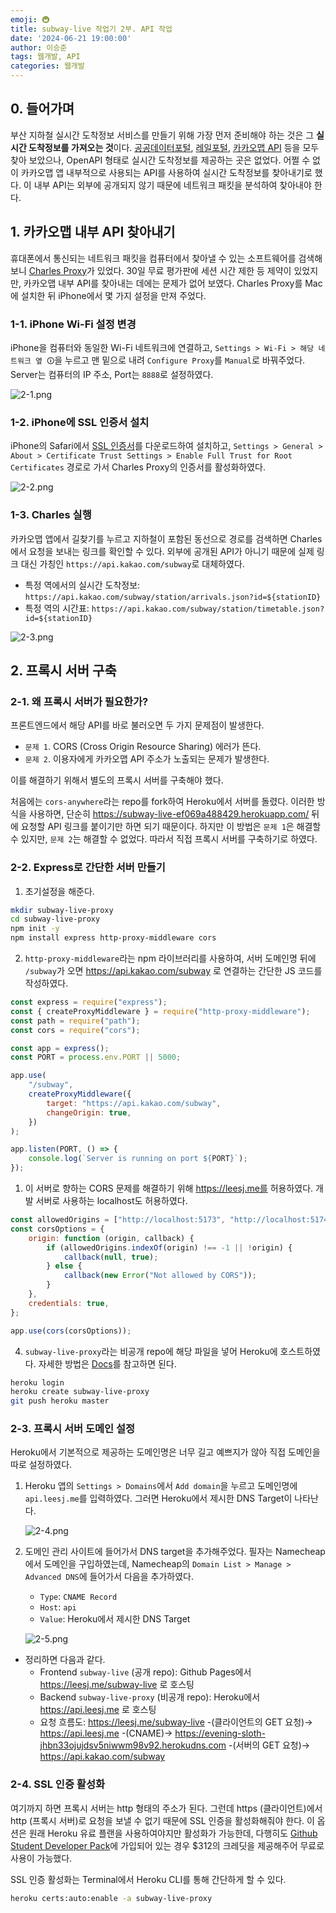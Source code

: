 ```yaml
---
emoji: 🚇
title: subway-live 작업기 2부. API 작업
date: '2024-06-21 19:00:00'
author: 이승준
tags: 웹개발, API
categories: 웹개발
---
```


## 0. 들어가며
부산 지하철 실시간 도착정보 서비스를 만들기 위해 가장 먼저 준비해야 하는 것은 그 **실시간 도착정보를 가져오는 것**이다. [공공데이터포털](https://data.go.kr), [레일포털](https://data.kric.go.kr), [카카오맵 API](https://apis.map.kakao.com/web/) 등을 모두 찾아 보았으나, OpenAPI 형태로 실시간 도착정보를 제공하는 곳은 없었다. 어쩔 수 없이 카카오맵 앱 내부적으로 사용되는 API를 사용하여 실시간 도착정보를 찾아내기로 했다. 이 내부 API는 외부에 공개되지 않기 때문에 네트워크 패킷을 분석하여 찾아내야 한다.

## 1. 카카오맵 내부 API 찾아내기
휴대폰에서 통신되는 네트워크 패킷을 컴퓨터에서 찾아낼 수 있는 소프트웨어를 검색해보니 [Charles Proxy](https://www.charlesproxy.com/download/)가 있었다. 30일 무료 평가판에 세션 시간 제한 등 제약이 있었지만, 카카오맵 내부 API를 찾아내는 데에는 문제가 없어 보였다. Charles Proxy를 Mac에 설치한 뒤 iPhone에서 몇 가지 설정을 만져 주었다.

### 1-1. iPhone Wi-Fi 설정 변경
iPhone을 컴퓨터와 동일한 Wi-Fi 네트워크에 연결하고, `Settings > Wi-Fi > 해당 네트워크 옆 🛈`을 누르고 맨 밑으로 내려 `Configure Proxy`를 `Manual`로 바꿔주었다. Server는 컴퓨터의 IP 주소, Port는 `8888`로 설정하였다.

![2-1.png](2-1.png)

### 1-2. iPhone에 SSL 인증서 설치
iPhone의 Safari에서 [SSL 인증서](https://chls.pro/ssl)를 다운로드하여 설치하고, `Settings > General > About > Certificate Trust Settings > Enable Full Trust for Root Certificates` 경로로 가서 Charles Proxy의 인증서를 활성화하였다.

![2-2.png](2-2.png)

### 1-3. Charles 실행
카카오맵 앱에서 길찾기를 누르고 지하철이 포함된 동선으로 경로를 검색하면 Charles에서 요청을 보내는 링크를 확인할 수 있다. 외부에 공개된 API가 아니기 때문에 실제 링크 대신 가칭인 `https://api.kakao.com/subway`로 대체하였다.
* 특정 역에서의 실시간 도착정보: `https://api.kakao.com/subway/station/arrivals.json?id=${stationID}`
* 특정 역의 시간표: `https://api.kakao.com/subway/station/timetable.json?id=${stationID}`

![2-3.png](2-3.png)


## 2. 프록시 서버 구축
### 2-1. 왜 프록시 서버가 필요한가?
프론트엔드에서 해당 API를 바로 불러오면 두 가지 문제점이 발생한다.
* `문제 1`. CORS (Cross Origin Resource Sharing) 에러가 뜬다.
* `문제 2`. 이용자에게 카카오맵 API 주소가 노출되는 문제가 발생한다.

이를 해결하기 위해서 별도의 프록시 서버를 구축해야 했다.

처음에는 `cors-anywhere`라는 repo를 fork하여 Heroku에서 서버를 돌렸다. 이러한 방식을 사용하면, 단순히 https://subway-live-ef069a488429.herokuapp.com/ 뒤에 요청할 API 링크를 붙이기만 하면 되기 때문이다. 하지만 이 방법은 `문제 1`은 해결할 수 있지만, `문제 2`는 해결할 수 없었다. 따라서 직접 프록시 서버를 구축하기로 하였다.

### 2-2. Express로 간단한 서버 만들기
1. 초기설정을 해준다.
```sh
mkdir subway-live-proxy
cd subway-live-proxy
npm init -y
npm install express http-proxy-middleware cors
```

2. `http-proxy-middleware`라는 npm 라이브러리를 사용하여, 서버 도메인명 뒤에 `/subway`가 오면 https://api.kakao.com/subway 로 연결하는 간단한 JS 코드를 작성하였다.
```javascript
const express = require("express");
const { createProxyMiddleware } = require("http-proxy-middleware");
const path = require("path");
const cors = require("cors");

const app = express();
const PORT = process.env.PORT || 5000;

app.use(
    "/subway",
    createProxyMiddleware({
        target: "https://api.kakao.com/subway",
        changeOrigin: true,
    })
);

app.listen(PORT, () => {
    console.log(`Server is running on port ${PORT}`);
});
```
1. 이 서버로 향하는 CORS 문제를 해결하기 위해 https://leesj.me를 허용하였다. 개발 서버로 사용하는 localhost도 허용하였다.
```javascript
const allowedOrigins = ["http://localhost:5173", "http://localhost:5174", "https://leesj.me"];
const corsOptions = {
    origin: function (origin, callback) {
        if (allowedOrigins.indexOf(origin) !== -1 || !origin) {
            callback(null, true);
        } else {
            callback(new Error("Not allowed by CORS"));
        }
    },
    credentials: true,
};

app.use(cors(corsOptions));
```
4. `subway-live-proxy`라는 비공개 repo에 해당 파일을 넣어 Heroku에 호스트하였다. 자세한 방법은 [Docs](https://devcenter.heroku.com/articles/git)를 참고하면 된다.
```sh
heroku login
heroku create subway-live-proxy
git push heroku master
```

### 2-3. 프록시 서버 도메인 설정
Heroku에서 기본적으로 제공하는 도메인명은 너무 길고 예쁘지가 않아 직접 도메인을 따로 설정하였다.
1. Heroku 앱의 `Settings > Domains`에서 `Add domain`을 누르고 도메인명에 `api.leesj.me`를 입력하였다. 그러면 Heroku에서 제시한 DNS Target이 나타난다.

   ![2-4.png](2-4.png)

2. 도메인 관리 사이트에 들어가서 DNS target을 추가해주었다. 필자는 Namecheap에서 도메인을 구입하였는데, Namecheap의 `Domain List > Manage > Advanced DNS`에 들어가서 다음을 추가하였다.
   * `Type`: `CNAME Record`
   * `Host`: `api`
   * `Value`: Heroku에서 제시한 DNS Target
  
   ![2-5.png](2-5.png)

* 정리하면 다음과 같다.
    * Frontend `subway-live` (공개 repo): Github Pages에서 https://leesj.me/subway-live 로 호스팅
    * Backend `subway-live-proxy` (비공개 repo): Heroku에서 https://api.leesj.me 로 호스팅
    * 요청 흐름도:
    https://leesj.me/subway-live -(클라이언트의 GET 요청)→
    https://api.leesj.me -(CNAME)→
    https://evening-sloth-jhbn33ojujdsv5niwwm98v92.herokudns.com -(서버의 GET 요청)→
    https://api.kakao.com/subway

### 2-4. SSL 인증 활성화
여기까지 하면 프록시 서버는 http 형태의 주소가 된다. 그런데 https (클라이언트)에서 http (프록시 서버)로 요청을 보낼 수 없기 때문에 SSL 인증을 활성화해줘야 한다. 이 옵션은 원래 Heroku 유료 플랜을 사용하여야지만 활성화가 가능한데, 다행히도 [Github Student Developer Pack](https://github.com/edu/students)에 가입되어 있는 경우 &dollar;312의 크레딧을 제공해주어 무료로 사용이 가능했다.

SSL 인증 활성화는 Terminal에서 Heroku CLI를 통해 간단하게 할 수 있다.
```sh
heroku certs:auto:enable -a subway-live-proxy
```

```toc
```